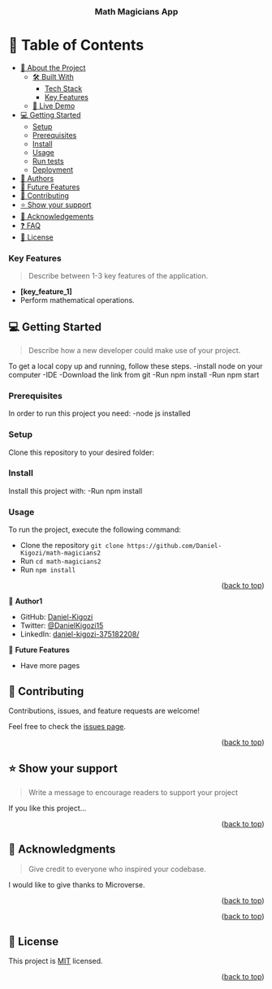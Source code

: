 <a name="readme-top"></a>

<div align="center">

  
  <br/>

  <h3><b>Math Magicians App</b></h3>

</div>


# 📗 Table of Contents

- [📖 About the Project](#about-project)
  - [🛠 Built With](#built-with)
    - [Tech Stack](#tech-stack)
    - [Key Features](#key-features)
  - [🚀 Live Demo](#live-demo)
- [💻 Getting Started](#getting-started)
  - [Setup](#setup)
  - [Prerequisites](#prerequisites)
  - [Install](#install)
  - [Usage](#usage)
  - [Run tests](#run-tests)
  - [Deployment](#triangular_flag_on_post-deployment)
- [👥 Authors](#authors)
- [🔭 Future Features](#future-features)
- [🤝 Contributing](#contributing)
- [⭐️ Show your support](#support)
- [🙏 Acknowledgements](#acknowledgements)
- [❓ FAQ](#faq)
- [📝 License](#license)

<!-- Features -->

### Key Features <a name="key-features"></a>

> Describe between 1-3 key features of the application.

- **[key_feature_1]**
 - Perform mathematical operations.


<!-- GETTING STARTED -->

## 💻 Getting Started <a name="getting-started"></a>

> Describe how a new developer could make use of your project.


To get a local copy up and running, follow these steps.
-install node on your computer
-IDE
-Download the link from git
-Run npm install 
-Run npm start

### Prerequisites

In order to run this project you need:
-node js installed


### Setup

Clone this repository to your desired folder:


### Install

Install this project with:
-Run npm install 

### Usage

To run the project, execute the following command:
- Clone the repository `git clone https://github.com/Daniel-Kigozi/math-magicians2`
- Run `cd math-magicians2`
- Run `npm install`

<p align="right">(<a href="#readme-top">back to top</a>)</p>

<!-- AUTHORS -->

👤 **Author1**

- GitHub: [Daniel-Kigozi](https://github.com/Daniel-Kigozi)
- Twitter: [@DanielKigozi15](https://twitter.com/@DanielKigozi15)
- LinkedIn: [daniel-kigozi-375182208/](https://www.linkedin.com/in/daniel-kigozi-375182208/)

🔭 **Future Features**
- Have more pages


<!-- CONTRIBUTING -->

## 🤝 Contributing <a name="contributing"></a>

Contributions, issues, and feature requests are welcome!

Feel free to check the [issues page](../../issues/).

<p align="right">(<a href="#readme-top">back to top</a>)</p>

<!-- SUPPORT -->

## ⭐️ Show your support <a name="support"></a>

> Write a message to encourage readers to support your project

If you like this project...

<p align="right">(<a href="#readme-top">back to top</a>)</p>

<!-- ACKNOWLEDGEMENTS -->

## 🙏 Acknowledgments <a name="acknowledgements"></a>

> Give credit to everyone who inspired your codebase.

I would like to give thanks to Microverse.

<p align="right">(<a href="#readme-top">back to top</a>)</p>

<!-- FAQ (optional) -->


<p align="right">(<a href="#readme-top">back to top</a>)</p>

<!-- LICENSE -->

## 📝 License <a name="license"></a>

This project is [MIT](https://github.com/Daniel-Kigozi/Mobile-First/blob/my-html/LICENSE.md) licensed.

<p align="right">(<a href="#readme-top">back to top</a>)</p>

